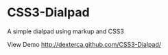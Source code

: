 CSS3-Dialpad
============

A simple dialpad using markup and CSS3

View Demo
http://dexterca.github.com/CSS3-Dialpad/